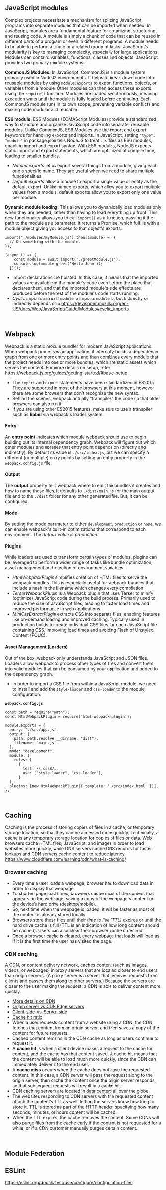 ## **JavaScript modules**

Complex projects necessitate a mechanism for splitting JavaScript programs into separate modules that can be imported when needed. In JavaScript, modules are a fundamental feature for organizing, structuring, and reusing code. A module is simply a chunk of code that can be reused in different parts of a program or even in different programs. A module needs to be able to perform a single or a related group of tasks. JavaScript’s modularity is key to managing complexity, especially for large applications. Modules can contain: variables, functions, classes and objects. JavaScript provides two primary module systems: 

__CommonJS Modules:__ In JavaScript, CommonJS is a module system primarily used in NodeJS environments. It helps to break down code into reusable modules by using `module.exports` to export functions, objects, or variables from a module. Other modules can then access these exports using the `require()` function. Modules are loaded synchronously, meaning execution waits until the module is fully loaded before continuing. Each CommonJS module runs in its own scope, preventing variable conflicts and making code modular and reusable.

__ES6 module:__ ES6 Modules (ECMAScript Modules) provide a standardized way to structure and organize JavaScript code into separate, reusable modules. Unlike CommonJS, ES6 Modules use the import and export keywords for handling exports and imports. In JavaScript, setting `"type": "module"` in  package.json tells NodeJS to treat `.js` files as ES6 modules, enabling import and export syntax. With ES6 modules, NodeJS expects static import and export statements, which are optimized at compile time, leading to smaller bundles. 

- _Named exports_ let us export several things from a module, giving each one a specific name. They are useful when we need to share multiple functionalities.
- _Default exports_ allow a module to export a single value or entity as the default export. Unlike named exports, which allow you to export multiple values from a module, default exports allow you to export only one value per module.

__Dynamic module loading:__ This allows you to dynamically load modules only when they are needed, rather than having to load everything up front. This new functionality allows you to call `import()` as a function, passing it the path to the module as a parameter. It returns a Promise, which fulfills with a module object giving you access to that object's exports. 

```
import("./modules/myModule.js").then((module) => {
  // Do something with the module.
});
```

```
(async () => {
    const module = await import('./greetModule.js');
    console.log(module.greet('Hello John'));
  })();
```

- Import declarations are hoisted. In this case, it means that the imported values are available in the module's code even before the place that declares them, and that the imported module's side effects are produced before the rest of the module's code starts running.
- _Cyclic imports_ arises if `module a` imports `module b`, but `b` directly or indirectly depends on `a`.<https://developer.mozilla.org/en-US/docs/Web/JavaScript/Guide/Modules#cyclic_imports>

<br/>

## **Webpack**

Webpack is a static module bundler for modern JavaScript applications. 
When webpack processes an application, it internally builds a dependency graph from one 
or more entry points and then combines every module that the project needs into one or more bundles, which are static assets which serves the content. For more details on setup, refer https://webpack.js.org/guides/getting-started/#basic-setup.

- The `import` and `export` statements have been standardized in ES2015. They are supported in most of the browsers at this moment, however there are some browsers that don't recognize the new syntax.
- Behind the scenes, webpack actually "transpiles" the code so that older browsers can also run it.
- If you are using other ES2015 features, make sure to use a transpiler such as __Babel__ via webpack's loader system.

#### **Entry**

An **entry point** indicates which module webpack should use to begin building out its internal dependency graph. Webpack will figure out which other modules and libraries that entry point depends on (directly and indirectly). By default its value is `./src/index.js`, but we can specify a different (or multiple) entry points by setting an entry property in the `webpack.config.js` file.

#### **Output**

The **output** property tells webpack where to emit the bundles it creates and how to name these files. It defaults to `./dist/main.js` for the main output file and to the `./dist` folder 
for any other generated file. But, it can be configured.

#### **Mode**

By setting the mode parameter to either `development`, `production` or `none`, we can enable webpack's built-in optimizations that correspond to each environment. The _default value is production_.

#### **Plugins**

While loaders are used to transform certain types of modules, plugins can be leveraged to perform a wider range of tasks like bundle optimization, asset management and injection of environment variables.

- _HtmlWebpackPlugin_ simplifies creation of HTML files to serve the webpack bundles. This is especially useful for webpack bundles that include a hash in the filename which changes every compilation.
- _TerserWebpackPlugin_ is a Webpack plugin that uses Terser to minify (optimize) JavaScript code during the build process. Primarily used to reduce the size of JavaScript files, leading to faster load times and improved performance in web applications.
- _MiniCssExtractPlugin_ extracts CSS into separate files, enabling features like on-demand loading and improved caching. Typically used in production builds to create individual CSS files for each JavaScript file containing CSS, improving load times and avoiding Flash of Unstyled Content (FOUC). 

#### **Asset Management (Loaders)**

Out of the box, webpack only understands JavaScript and JSON files. Loaders allow webpack to process other types of files and convert them into valid modules that can be consumed by your application and added to the dependency graph.

- In order to import a CSS file from within a JavaScript module, we need to install and add the `style-loader` and `css-loader` to the module configuration.

**`webpack.config.js`**
```
const path = require("path");
const HtmlWebpackPlugin = require('html-webpack-plugin');

module.exports = {
  entry: "./src/app.js",
  output: {
    path: path.resolve(__dirname, "dist"),
    filename: "main.js",
  },
  mode: "development",
  module: {
    rules: [
      {
        test: /\.css$/i,
        use: ["style-loader", "css-loader"],
      }
  ],
  plugins: [new HtmlWebpackPlugin({ template: './src/index.html' })],
};
```

<br />

## **Caching**

Caching is the process of storing copies of files in a cache, or temporary storage location, so that they can be accessed more quickly. Technically, a cache is any temporary storage location for copies of files or data. Web browsers cache HTML files, JavaScript, and images in order to load websites more quickly, while DNS servers cache DNS records for faster lookups and CDN servers cache content to reduce latency. <https://www.cloudflare.com/learning/cdn/what-is-caching/>

### **Browser caching**

- Every time a user loads a webpage, browser has to download data in order to display that webpage.
- To shorten page load times, browsers cache most of the content that appears on the webpage, saving a copy of the webpage's content on the device’s hard drive (desktop/mobile).
- So, next time when the webpage is loaded, it will be faster as most of the content is already stored locally.
- Browsers store these files until their _time to live (TTL)_ expires or until the hard drive cache is full (TTL is an indication of how long content should be cached). Users can also clear their browser cache if desired.
- Once a browser cache is cleared, every webpage that loads will load as if it is the first time the user has visited the page.

### **CDN caching**

A [CDN](https://www.cloudflare.com/learning/cdn/what-is-a-cdn/), or content delivery network, caches content (such as images, videos, or webpages) in proxy servers that are located closer to end users than origin servers. (A proxy server is a server that receives requests from clients and passes them along to other servers.) Because the servers are closer to the user making the request, a CDN is able to deliver content more quickly. 

- [More details on CDN](https://www.ibm.com/think/topics/content-delivery-networks)
- [Origin server vs CDN Edge servers](https://www.cloudflare.com/learning/cdn/glossary/origin-server/)
- [Client-side-vs-Server-side](https://www.cloudflare.com/learning/serverless/glossary/client-side-vs-server-side/)
- [Cache hit ratio](https://www.cloudflare.com/learning/cdn/what-is-a-cache-hit-ratio/)
- When a user requests content from a website using a CDN, the CDN fetches that content from an origin server, and then saves a copy of the content for future requests.
- Cached content remains in the CDN cache as long as users continue to request it.
- A __cache hit__ is when a client device makes a request to the cache for content, and the cache has that content saved. A cache hit means that the content will be able to load much more quickly, since the CDN can immediately deliver it to the end user.
- A __cache miss__ occurs when the cache does not have the requested content. In this case, a CDN server will pass the request along to the origin server, then cache the content once the origin server responds, so that subsequent requests will result in a cache hit.
- CDN caching servers are located in [data centers](https://www.cloudflare.com/learning/cdn/glossary/data-center/) all over the globe.
- The websites responding to CDN servers with the requested content attach the content’s TTL as well, letting the servers know how long to store it. TTL is stored as part of the HTTP header, specifying how many seconds, minutes, or hours content will be cached.
- When the TTL expires, the cache removes the content. Some CDNs will also purge files from the cache early if the content is not requested for a while, or if a CDN customer manually purges certain content.

<br />

## **Module Federation**



## **ESLint**

https://eslint.org/docs/latest/use/configure/configuration-files
